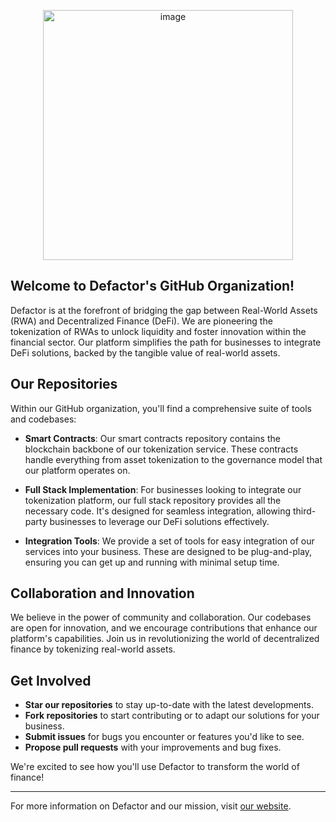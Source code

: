 <span align="center">

<a href="https://www.defactor.com"><img width="400" alt="image" src="https://raw.githubusercontent.com/defactor-com/.github/master/.github/workflows/images/defactor-logo.svg"></img></a>

</span>

## Welcome to Defactor's GitHub Organization!
Defactor is at the forefront of bridging the gap between Real-World Assets (RWA) and Decentralized Finance (DeFi). We are pioneering the tokenization of RWAs to unlock liquidity and foster innovation within the financial sector. Our platform simplifies the path for businesses to integrate DeFi solutions, backed by the tangible value of real-world assets.

## Our Repositories
Within our GitHub organization, you'll find a comprehensive suite of tools and codebases:

- **Smart Contracts**: Our smart contracts repository contains the blockchain backbone of our tokenization service. These contracts handle everything from asset tokenization to the governance model that our platform operates on.

- **Full Stack Implementation**: For businesses looking to integrate our tokenization platform, our full stack repository provides all the necessary code. It's designed for seamless integration, allowing third-party businesses to leverage our DeFi solutions effectively.

- **Integration Tools**: We provide a set of tools for easy integration of our services into your business. These are designed to be plug-and-play, ensuring you can get up and running with minimal setup time.

## Collaboration and Innovation
We believe in the power of community and collaboration. Our codebases are open for innovation, and we encourage contributions that enhance our platform's capabilities. Join us in revolutionizing the world of decentralized finance by tokenizing real-world assets.

## Get Involved
- **Star our repositories** to stay up-to-date with the latest developments.
- **Fork repositories** to start contributing or to adapt our solutions for your business.
- **Submit issues** for bugs you encounter or features you'd like to see.
- **Propose pull requests** with your improvements and bug fixes.

We're excited to see how you'll use Defactor to transform the world of finance!

---

For more information on Defactor and our mission, visit [our website](https://www.defactor.com/).

